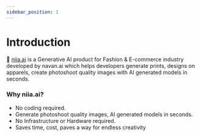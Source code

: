 ```yaml
---
sidebar_position: 1
---
```


# Introduction

🔹 [niia.ai](https://niia.ai/) is a Generative AI product for Fashion & E-commerce industry developed by navan.ai which helps developers generate prints, designs on apparels, create photoshoot quality images with AI generated models in seconds.

### Why niia.ai?

- No coding required.
- Generate photoshoot quality images, AI generated models in seconds.
- No Infrastructure or Hardware required.
- Saves time, cost, paves a way for endless creativity

